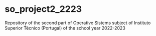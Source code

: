 # so_project2_2223
Repository of the second part of Operative Sistems subject of Instituto Superior Técnico (Portugal) of the school year 2022-2023
